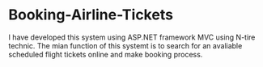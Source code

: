 ﻿# Booking-Airline-Tickets

I have developed this system using ASP.NET framework MVC using N-tire technic. 
The mian function of this systemt is to search for an avaliable scheduled flight tickets online and make booking process.
